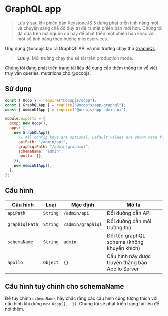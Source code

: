 <!--[meta]
section: api
subSection: apps
title: GraphQL app
[meta]-->

# GraphQL app

> Lưu ý sau khi phiên bản KeystoneJS 5 dừng phát triển tính năng mới và chuyển
> sang chế độ duy trì để ra mắt phiên bản mới hơn. Chúng tôi đã dựa trên mã
> nguồn cũ này để phát triển một phiên bản khác với một số tính năng theo hướng
> microservices.

Ứng dụng @ocopjs tạo ra GraphQL API và môi trường chạy thử
[GraphiQL](https://github.com/graphql/graphiql/blob/master/packages/graphiql/README.md).

> **Lưu ý:** Môi trường chạy thử sẽ tắt trên production mode.

Chúng tôi đang phát triển trang tài liệu để cung cấp thêm thông tin về viết truy
vấn queries, mutations cho @ocopjs.

## Sử dụng

```javascript
const { Ocop } = require("@ocopjs/ocop");
const { GraphQLApp } = require("@ocopjs/app-graphql");
const { AdminUIApp } = require("@ocopjs/app-admin-ui");

module.exports = {
  ocop: new Ocop(),
  apps: [
    new GraphQLApp({
      // All config keys are optional. Default values are shown here for completeness.
      apiPath: "/admin/api",
      graphiqlPath: "/admin/graphiql",
      schemaName: "admin",
      apollo: {},
    }),
    new AdminUIApp(),
  ],
};
```

## Cấu hình

| Cấu hình       | Loại     | Mặc định          | Mô tả                                            |
| -------------- | -------- | ----------------- | ------------------------------------------------ |
| `apiPath`      | `String` | `/admin/api`      | Đổi đường dẫn API                                |
| `graphiqlPath` | `String` | `/admin/graphiql` | Đổi đường dẫn môi trường thử                     |
| `schemaName`   | `String` | `admin`           | Đổi tên graphQL schema (không khuyến khích)      |
| `apollo`       | `Object` | `{}`              | Cấu hình này được truyền thẳng bào Apollo Server |

## Cấu hình tuỳ chỉnh cho schemaName

Để tuỳ chỉnh `schemaName`, hãy chắc rằng các cấu hình cũng tương thích với cấu
hình khi dựng `new Ocop({...})`. Chúng tôi sẽ phát triển trang tài liệu để nói
thêm.
